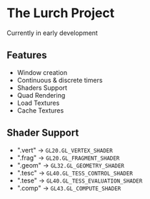 # The Lurch Project

Currently in early development
<br>
## Features
- Window creation
- Continuous & discrete timers
- Shaders Support
- Quad Rendering
- Load Textures
- Cache Textures


## Shader Support
- ".vert" -> ``` GL20.GL_VERTEX_SHADER ```
- ".frag" -> ``` GL20.GL_FRAGMENT_SHADER ```
- ".geom" -> ``` GL32.GL_GEOMETRY_SHADER ```
- ".tesc" -> ``` GL40.GL_TESS_CONTROL_SHADER ```
- ".tese" -> ``` GL40.GL_TESS_EVALUATION_SHADER ```
- ".comp" -> ``` GL43.GL_COMPUTE_SHADER ```
